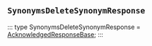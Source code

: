 ## `SynonymsDeleteSynonymResponse`
:::
type SynonymsDeleteSynonymResponse = [AcknowledgedResponseBase](./AcknowledgedResponseBase.md);
:::
